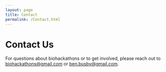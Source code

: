 ```yaml
---
layout: page
title: Contact
permalink: /Contact.html
---
```


# Contact Us

For questions about biohackathons or to get involved, please reach out to [biohackathons@gmail.com](mailto:biohackathons@gmail.com) or [ben.busby@gmail.com](mailto:ben.busby@gmail.com).
